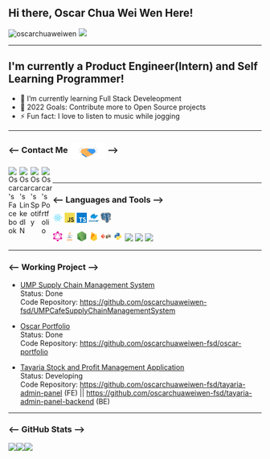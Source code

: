 ## Hi there, Oscar Chua Wei Wen Here! 
<img src="https://komarev.com/ghpvc/?username=oscarchuaweiwen-fsd" alt="oscarchuaweiwen">
<img src="https://wakatime.com/badge/user/4a9d4cfc-9f68-44f6-9d3c-39b2a6045fb2.svg">

---

## I'm currently a Product Engineer(Intern) and Self Learning Programmer!

- 🌱 I’m currently learning Full Stack Develeopment
- 🥅 2022 Goals: Contribute more to Open Source projects
- ⚡ Fun fact: I love to listen to music while jogging

---

### <-- Contact Me <img align="center" src="https://github.com/ashutoshpipriye/ashutoshpipriye/blob/master/Handshake.gif" height="33px" /> -->
<!--  -->
<a href="https://www.facebook.com/oscarSEgoogle/">
  <img align="left" alt="Oscar's Facebook" width="22px" src="https://upload.wikimedia.org/wikipedia/commons/c/c2/F_icon.svg" />
</a>
<a href="https://www.linkedin.com/in/oscar-chua-wei-wen-489047216/">
  <img align="left" alt="Oscar's LinkedIN" width="22px" src="https://raw.githubusercontent.com/peterthehan/peterthehan/master/assets/linkedin.svg" />
</a>
<a href="https://open.spotify.com/user/fan84ex9ejeeme2tn3tslk2ns?si=8a7ca3f2c0794d54">
  <img align="left" alt="Oscar's Spotify" width="22px" src="https://upload.wikimedia.org/wikipedia/commons/thumb/1/19/Spotify_logo_without_text.svg/1024px-Spotify_logo_without_text.svg.png" />
</a>

<a href="https://oscar-portfolio.vercel.app/">
  <img align="left" alt="Oscar's Portfolio" width="22px" src="https://cdn-icons-png.flaticon.com/512/351/351456.png" />
</a>

<br />


---

### <-- Languages and Tools -->

<code><img height="20" src="https://raw.githubusercontent.com/github/explore/80688e429a7d4ef2fca1e82350fe8e3517d3494d/topics/react/react.png"></code>
<code><img height="20" src="https://raw.githubusercontent.com/github/explore/80688e429a7d4ef2fca1e82350fe8e3517d3494d/topics/javascript/javascript.png"></code>
<code><img height="20" src="https://raw.githubusercontent.com/github/explore/80688e429a7d4ef2fca1e82350fe8e3517d3494d/topics/typescript/typescript.png"></code>
<code><img height="20" src="https://raw.githubusercontent.com/github/explore/80688e429a7d4ef2fca1e82350fe8e3517d3494d/topics/docker/docker.png"></code>
<code><img height="20" src="https://raw.githubusercontent.com/github/explore/80688e429a7d4ef2fca1e82350fe8e3517d3494d/topics/postgresql/postgresql.png"></code>

<code><img height="20" src="https://raw.githubusercontent.com/github/explore/80688e429a7d4ef2fca1e82350fe8e3517d3494d/topics/graphql/graphql.png"></code>
<code><img height="20" src="https://raw.githubusercontent.com/github/explore/80688e429a7d4ef2fca1e82350fe8e3517d3494d/topics/java/java.png"></code>
<code><img height="20" src="https://raw.githubusercontent.com/github/explore/80688e429a7d4ef2fca1e82350fe8e3517d3494d/topics/nodejs/nodejs.png"></code>
<code><img height="20" src="https://raw.githubusercontent.com/github/explore/80688e429a7d4ef2fca1e82350fe8e3517d3494d/topics/firebase/firebase.png"></code>
<code><img height="20" src="https://raw.githubusercontent.com/github/explore/80688e429a7d4ef2fca1e82350fe8e3517d3494d/topics/git/git.png"></code>
<code><img height="20" src="https://raw.githubusercontent.com/github/explore/80688e429a7d4ef2fca1e82350fe8e3517d3494d/topics/python/python.png"></code>
<code><img height="20" src="https://images.g2crowd.com/uploads/product/image/large_detail/large_detail_765dd3891d3e6fabe76d21c159f56360/prisma-io.jpg"></code>
<code><img height="20" src="https://img.stackshare.io/service/7419/20165699.png"></code>
<code><img height="20" src="https://widgetcore.com/wp-content/uploads/2022/01/nextjs.jpg"></code>

---

### <-- Working Project -->

- [UMP Supply Chain Management System](https://ump-cafe-supply-chain.web.app/) <br>
   Status: Done <br>
   Code Repository: https://github.com/oscarchuaweiwen-fsd/UMPCafeSupplyChainManagementSystem
- [Oscar Portfolio](https://oscar-portfolio.vercel.app/) <br>
   Status: Done <br>
   Code Repository: https://github.com/oscarchuaweiwen-fsd/oscar-portfolio
   
- [Tayaria Stock and Profit Management Application](....) <br>
   Status: Developing <br>
   Code Repository: https://github.com/oscarchuaweiwen-fsd/tayaria-admin-panel (FE) || https://github.com/oscarchuaweiwen-fsd/tayaria-admin-panel-backend (BE)
---

### <-- GitHub Stats -->
<div style="display: flex">
  <div>
    <img src="https://github-readme-stats.vercel.app/api?username=oscarchuaweiwen-fsd&show_icons=true&count_private=true&hide_border=true&theme=dark&include_all_commits=true" />
  </div>
  <div>
    <img src="https://github-readme-stats.vercel.app/api/top-langs/?username=oscarchuaweiwen-fsd&hide_border=true&layout=compact&theme=dark&hide=css,scss,html,makefile" />
  </div>
  <div>
    <img src="https://github-readme-stats.vercel.app/api/wakatime/?username=oscarchuaweiwenfsd" />
  </div>
</div
